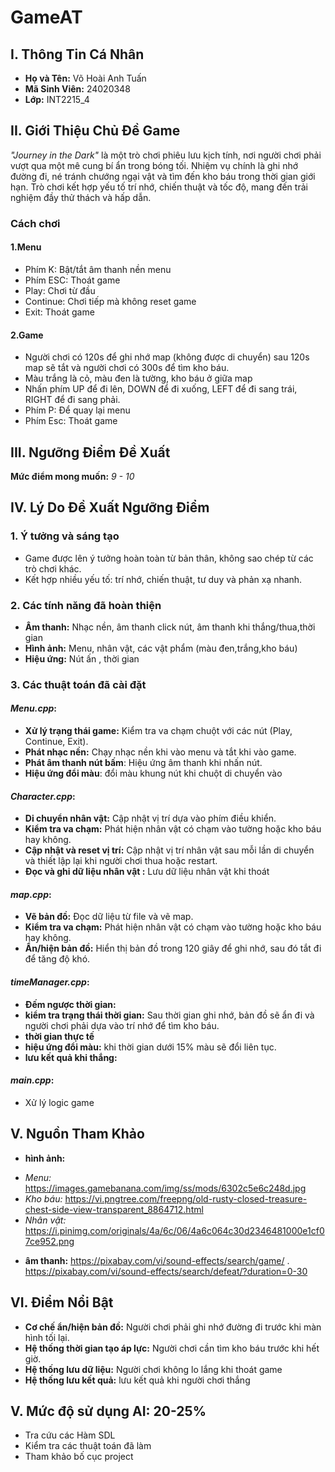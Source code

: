 # GameAT  

## I. Thông Tin Cá Nhân  
- **Họ và Tên:** Võ Hoài Anh Tuấn  
- **Mã Sinh Viên:** 24020348  
- **Lớp:** INT2215_4  

## II. Giới Thiệu Chủ Đề Game  
*"Journey in the Dark"* là một trò chơi phiêu lưu kịch tính, nơi người chơi phải vượt qua một mê cung bí ẩn trong bóng tối. Nhiệm vụ chính là ghi nhớ đường đi, né tránh chướng ngại vật và tìm đến kho báu trong thời gian giới hạn. Trò chơi kết hợp yếu tố trí nhớ, chiến thuật và tốc độ, mang đến trải nghiệm đầy thử thách và hấp dẫn.  
### Cách chơi
#### 1.Menu
- Phím K: Bật/tắt âm thanh nền menu
- Phím ESC: Thoát game
- Play: Chơi từ đầu
- Continue: Chơi tiếp mà không reset game
- Exit: Thoát game
#### 2.Game
- Người chơi có 120s để ghi nhớ map (không được di chuyển) sau 120s map sẽ tắt và người chơi có 300s để tìm kho báu.
- Màu trắng là cỏ, màu đen là tường, kho báu ở giữa map
- Nhấn phím UP để đi lên, DOWN để đi xuống, LEFT để đi sang trái, RIGHT để đi sang phải.
- Phím P: Để quay lại menu
- Phím Esc: Thoát game
## III. Ngưỡng Điểm Đề Xuất  
**Mức điểm mong muốn:** *9 - 10*  

## IV. Lý Do Đề Xuất Ngưỡng Điểm  
### **1. Ý tưởng và sáng tạo**  
- Game được lên ý tưởng hoàn toàn từ bản thân, không sao chép từ các trò chơi khác.  
- Kết hợp nhiều yếu tố: trí nhớ, chiến thuật, tư duy và phản xạ nhanh.  

### **2. Các tính năng đã hoàn thiện**  
-  **Âm thanh:** Nhạc nền, âm thanh click nút, âm thanh khi thắng/thua,thời gian
-  **Hình ảnh:** Menu, nhân vật, các vật phẩm (màu đen,trắng,kho báu)
-  **Hiệu ứng:**  Nút ấn , thời gian

### **3. Các thuật toán đã cài đặt**  
#### *Menu.cpp*:
-  **Xử lý trạng thái game:** Kiểm tra va chạm chuột với các nút (Play, Continue, Exit). 
-  **Phát nhạc nền:** Chạy nhạc nền khi vào menu và tắt khi vào game. 
- **Phát âm thanh nút bấm**: Hiệu ứng âm thanh khi nhấn nút.
- **Hiệu ứng đổi màu**: đổi màu khung nút khi chuột di chuyển vào
#### *Character.cpp*:
- **Di chuyển nhân vật:** Cập nhật vị trí dựa vào phím điều khiển.
- **Kiểm tra va chạm:** Phát hiện nhân vật có chạm vào tường hoặc kho báu hay không. 
- **Cập nhật và reset vị trí:** Cập nhật vị trí nhân vật sau mỗi lần di chuyển và thiết lập lại khi người chơi thua hoặc restart.
- **Đọc và ghi dữ liệu nhân vật :** Lưu dữ liệu nhân vật khi thoát
#### *map.cpp*:
- **Vẽ bản đồ:** Đọc dữ liệu từ file và vẽ map.
- **Kiểm tra va chạm:** Phát hiện nhân vật có chạm vào tường hoặc kho báu hay không. 
- **Ẩn/hiện bản đồ:** Hiển thị bản đồ trong 120 giây để ghi nhớ, sau đó tắt đi để tăng độ khó.  
#### *timeManager.cpp*:
-  **Đếm ngược thời gian:** 
-  **kiểm tra trạng thái thời gian:** Sau thời gian ghi nhớ, bản đồ sẽ ẩn đi và người chơi phải dựa vào trí nhớ để tìm kho báu.
-  **thời gian thực tế**
-  **hiệu ứng đổi màu:** khi thời gian dưới 15% màu sẽ đổi liên tục.
- **lưu kết quả khi thắng:**
#### *main.cpp*:
- Xử lý logic game
## V. Nguồn Tham Khảo  
- **hình ảnh:** 
+ *Menu:* https://images.gamebanana.com/img/ss/mods/6302c5e6c248d.jpg  
+ *Kho báu:* https://vi.pngtree.com/freepng/old-rusty-closed-treasure-chest-side-view-transparent_8864712.html
+ *Nhân vật:* https://i.pinimg.com/originals/4a/6c/06/4a6c064c30d2346481000e1cf07ce952.png
- **âm thanh:** https://pixabay.com/vi/sound-effects/search/game/ . 
                https://pixabay.com/vi/sound-effects/search/defeat/?duration=0-30

## VI. Điểm Nổi Bật  
- **Cơ chế ẩn/hiện bản đồ:** Người chơi phải ghi nhớ đường đi trước khi màn hình tối lại.  
- **Hệ thống thời gian tạo áp lực:** Người chơi cần tìm kho báu trước khi hết giờ. 
- **Hệ thống lưu dữ liệu:** Người chơi không lo lắng khi thoát game 
- **Hệ thống lưu kết quả:** lưu kết quả khi người chơi thắng
## V. Mức độ sử dụng AI: 20-25%
- Tra cứu các Hàm SDL
- Kiểm tra các thuật toán đã làm
- Tham khảo bố cục project


